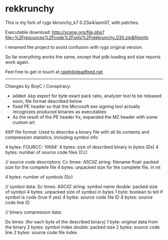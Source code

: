 rekkrunchy
==========

This is my fork of rygs kkrunchy_k7 0.23a4/asm07, with patches.

Executable download: http://scene.org/file.php?file=%2Fresources%2Fcode%2Futils%2Frekkrunchy_030.zip&fileinfo

I renamed the project to avoid confusion with rygs original version.

So far everything works the same, except that pdb loading and size reports work again. 

Feel free to get in touch at ralph@deadfeed.net


-------------------------------------------------------------------------------------------------------------

Changes by BoyC / Conspiracy:

* added .kkp export for byte exact pack ratio, analyzer tool to be released soon, file format described below	
* fixed PE header so that the Microsoft exe signing tool actually recognizes produced binaries as executables
* As the result of the PE header fix, expanded the MZ header with some custom art

KKP file format:
Used to describe a binary file with all its contents and compression statistics, including symbol info

4 bytes: FOURCC: 'KK64'
4 bytes: size of described binary in bytes (Ds)
4 bytes: number of source code files (Cc)

// source code descriptors:
Cc times:
	ASCIIZ string: filename
	float: packed size for the complete file
	4 bytes: unpacked size for the complete file, in int

4 bytes: number of symbols (Sc)

// symbol data:
Sc times:
	ASCIIZ string: symbol name
	double: packed size of symbol
	4 bytes: unpacked size of symbol in bytes
	1 byte: boolean to tell if symbol is code (true if yes)
	4 bytes: source code file ID
	4 bytes: source code line ID

// binary compression data:

Ds times: (for each byte of the described binary)
	1 byte: original data from the binary
	2 bytes: symbol index
	double: packed size
	2 bytes: source code line
	2 bytes: source code file index